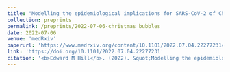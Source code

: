 ```yaml
---
title: "Modelling the epidemiological implications for SARS-CoV-2 of Christmas household bubbles in England"
collection: preprints
permalink: /preprints/2022-07-06-christmas_bubbles
date: 2022-07-06
venue: 'medRxiv'
paperurl: 'https://www.medrxiv.org/content/10.1101/2022.07.04.22277231v2.full.pdf'
link: 'https://doi.org/10.1101/2022.07.04.22277231'
citation: '<b>Edward M Hill</b>. (2022). &quot;Modelling the epidemiological implications for SARS-CoV-2 of Christmas household bubbles in England.&quot; <i>medRxiv</i>. doi:10.1101/2022.07.04.22277231.'
---
```

